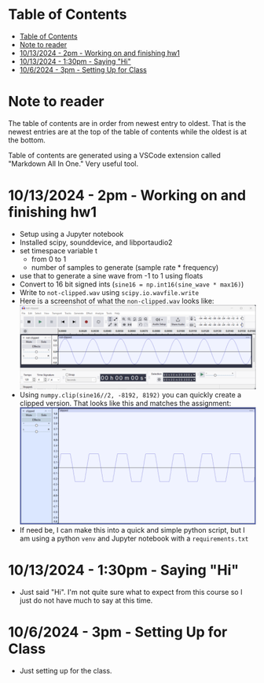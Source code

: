 # Table of Contents
- [Table of Contents](#table-of-contents)
- [Note to reader](#note-to-reader)
- [10/13/2024 - 2pm - Working on and finishing hw1](#10132024---2pm---working-on-and-finishing-hw1)
- [10/13/2024 - 1:30pm - Saying "Hi"](#10132024---130pm---saying-hi)
- [10/6/2024 - 3pm - Setting Up for Class](#1062024---3pm---setting-up-for-class)

# Note to reader
The table of contents are in order from newest entry to oldest. That is 
the newest entries are at the top of the table of contents while the 
oldest is at the bottom.

Table of contents are generated using a VSCode extension called 
"Markdown All In One." Very useful tool.

# 10/13/2024 - 2pm - Working on and finishing hw1
- Setup using a Jupyter notebook
- Installed scipy, sounddevice, and libportaudio2
- set timespace variable t
  - from 0 to 1
  - number of samples to generate (sample rate * frequency)
- use that to generate a sine wave from -1 to 1 using floats
- Convert to 16 bit signed ints (`sine16 = np.int16(sine_wave * max16)`)
- Write to `not-clipped.wav` using `scipy.io.wavfile.write`
- Here is a screenshot of what the `non-clipped.wav` looks like:
![](code/hw1-clipped/hw1assets/notclipped.png)
- Using `numpy.clip(sine16//2, -8192, 8192)` you can quickly create a 
clipped version. That looks like this and matches the assignment:
![](code/hw1-clipped/hw1assets/clipped.png)
- If need be, I can make this into a quick and simple python script, but I
am using a python `venv` and Jupyter notebook with a `requirements.txt`

# 10/13/2024 - 1:30pm - Saying "Hi"
- Just said "Hi". I'm not quite sure what to expect from this course 
so I just do not have much to say at this time.

# 10/6/2024 - 3pm - Setting Up for Class
- Just setting up for the class.